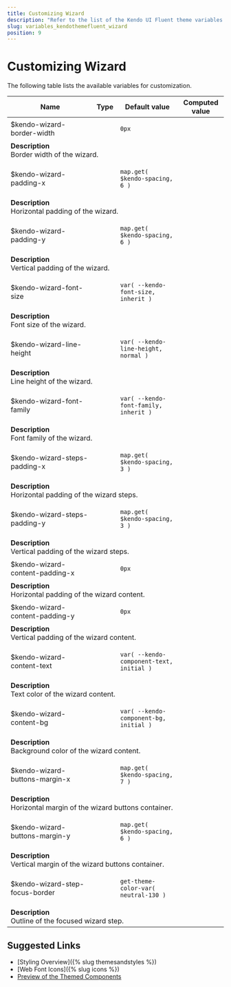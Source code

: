 ```yaml
---
title: Customizing Wizard
description: "Refer to the list of the Kendo UI Fluent theme variables available for customization."
slug: variables_kendothemefluent_wizard
position: 9
---
```


# Customizing Wizard

The following table lists the available variables for customization.

<table class="theme-variables">
    <colgroup>
    <col style="width: 200px; white-space:nowrap;" />
    <col />
    <col />
    <col />
</colgroup>
<thead>
    <tr>
        <th>Name</th>
        <th>Type</th>
        <th>Default value</th>
        <th>Computed value</th>
    </tr>
</thead>
<tbody>
        <tr>
    <td>$kendo-wizard-border-width</td>
    <td></td>
<td>

`0px`

</td>
<td>



</td>
</tr>
<tr>
    <td colspan="4" class="theme-variables-description-container"><div><b>Description</b><div class="theme-variables-description">Border width of the wizard.</div></div>
    </td>
</tr>
<tr>
    <td>$kendo-wizard-padding-x</td>
    <td></td>
<td>

`map.get( $kendo-spacing, 6 )`

</td>
<td>



</td>
</tr>
<tr>
    <td colspan="4" class="theme-variables-description-container"><div><b>Description</b><div class="theme-variables-description">Horizontal padding of the wizard.</div></div>
    </td>
</tr>
<tr>
    <td>$kendo-wizard-padding-y</td>
    <td></td>
<td>

`map.get( $kendo-spacing, 6 )`

</td>
<td>



</td>
</tr>
<tr>
    <td colspan="4" class="theme-variables-description-container"><div><b>Description</b><div class="theme-variables-description">Vertical padding of the wizard.</div></div>
    </td>
</tr>
<tr>
    <td>$kendo-wizard-font-size</td>
    <td></td>
<td>

`var( --kendo-font-size, inherit )`

</td>
<td>



</td>
</tr>
<tr>
    <td colspan="4" class="theme-variables-description-container"><div><b>Description</b><div class="theme-variables-description">Font size of the wizard.</div></div>
    </td>
</tr>
<tr>
    <td>$kendo-wizard-line-height</td>
    <td></td>
<td>

`var( --kendo-line-height, normal )`

</td>
<td>



</td>
</tr>
<tr>
    <td colspan="4" class="theme-variables-description-container"><div><b>Description</b><div class="theme-variables-description">Line height of the wizard.</div></div>
    </td>
</tr>
<tr>
    <td>$kendo-wizard-font-family</td>
    <td></td>
<td>

`var( --kendo-font-family, inherit )`

</td>
<td>



</td>
</tr>
<tr>
    <td colspan="4" class="theme-variables-description-container"><div><b>Description</b><div class="theme-variables-description">Font family of the wizard.</div></div>
    </td>
</tr>
<tr>
    <td>$kendo-wizard-steps-padding-x</td>
    <td></td>
<td>

`map.get( $kendo-spacing, 3 )`

</td>
<td>



</td>
</tr>
<tr>
    <td colspan="4" class="theme-variables-description-container"><div><b>Description</b><div class="theme-variables-description">Horizontal padding of the wizard steps.</div></div>
    </td>
</tr>
<tr>
    <td>$kendo-wizard-steps-padding-y</td>
    <td></td>
<td>

`map.get( $kendo-spacing, 3 )`

</td>
<td>



</td>
</tr>
<tr>
    <td colspan="4" class="theme-variables-description-container"><div><b>Description</b><div class="theme-variables-description">Vertical padding of the wizard steps.</div></div>
    </td>
</tr>
<tr>
    <td>$kendo-wizard-content-padding-x</td>
    <td></td>
<td>

`0px`

</td>
<td>



</td>
</tr>
<tr>
    <td colspan="4" class="theme-variables-description-container"><div><b>Description</b><div class="theme-variables-description">Horizontal padding of the wizard content.</div></div>
    </td>
</tr>
<tr>
    <td>$kendo-wizard-content-padding-y</td>
    <td></td>
<td>

`0px`

</td>
<td>



</td>
</tr>
<tr>
    <td colspan="4" class="theme-variables-description-container"><div><b>Description</b><div class="theme-variables-description">Vertical padding of the wizard content.</div></div>
    </td>
</tr>
<tr>
    <td>$kendo-wizard-content-text</td>
    <td></td>
<td>

`var( --kendo-component-text, initial )`

</td>
<td>



</td>
</tr>
<tr>
    <td colspan="4" class="theme-variables-description-container"><div><b>Description</b><div class="theme-variables-description">Text color of the wizard content.</div></div>
    </td>
</tr>
<tr>
    <td>$kendo-wizard-content-bg</td>
    <td></td>
<td>

`var( --kendo-component-bg, initial )`

</td>
<td>



</td>
</tr>
<tr>
    <td colspan="4" class="theme-variables-description-container"><div><b>Description</b><div class="theme-variables-description">Background color of the wizard content.</div></div>
    </td>
</tr>
<tr>
    <td>$kendo-wizard-buttons-margin-x</td>
    <td></td>
<td>

`map.get( $kendo-spacing, 7 )`

</td>
<td>



</td>
</tr>
<tr>
    <td colspan="4" class="theme-variables-description-container"><div><b>Description</b><div class="theme-variables-description">Horizontal margin of the wizard buttons container.</div></div>
    </td>
</tr>
<tr>
    <td>$kendo-wizard-buttons-margin-y</td>
    <td></td>
<td>

`map.get( $kendo-spacing, 6 )`

</td>
<td>



</td>
</tr>
<tr>
    <td colspan="4" class="theme-variables-description-container"><div><b>Description</b><div class="theme-variables-description">Vertical margin of the wizard buttons container.</div></div>
    </td>
</tr>
<tr>
    <td>$kendo-wizard-step-focus-border</td>
    <td></td>
<td>

`get-theme-color-var( neutral-130 )`

</td>
<td>



</td>
</tr>
<tr>
    <td colspan="4" class="theme-variables-description-container"><div><b>Description</b><div class="theme-variables-description">Outline of the focused wizard step.</div></div>
    </td>
</tr>
</tbody>
</table>

## Suggested Links

* [Styling Overview]({% slug themesandstyles %})
* [Web Font Icons]({% slug icons %})
* [Preview of the Themed Components](../)

